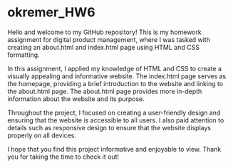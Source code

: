# okremer_HW6

Hello and welcome to my GitHub repository! This is my homework assignment for digital product management, where I was tasked with creating an about.html and index.html page using HTML and CSS formatting.

In this assignment, I applied my knowledge of HTML and CSS to create a visually appealing and informative website. The index.html page serves as the homepage, providing a brief introduction to the website and linking to the about.html page. The about.html page provides more in-depth information about the website and its purpose.

Throughout the project, I focused on creating a user-friendly design and ensuring that the website is accessible to all users. I also paid attention to details such as responsive design to ensure that the website displays properly on all devices.

I hope that you find this project informative and enjoyable to view. Thank you for taking the time to check it out!
